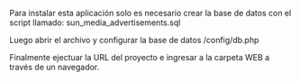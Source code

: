 Para instalar esta aplicación solo es necesario crear la base de datos con el script llamado:
sun_media_advertisements.sql

Luego abrir el archivo y configurar la base de datos
/config/db.php 

Finalmente ejectuar la URL del proyecto e ingresar a la carpeta WEB a través de un navegador.